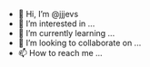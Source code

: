 - 👋 Hi, I’m @jjjevs
- 👀 I’m interested in ...
- 🌱 I’m currently learning ...
- 💞️ I’m looking to collaborate on ...
- 📫 How to reach me ...

<!---
jjjevs/jjjevs is a ✨ special ✨ repository because its `README.md` (this file) appears on your GitHub profile.
You can click the Preview link to take a look at your changes.
--->
